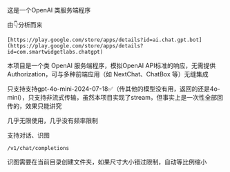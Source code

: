 这是一个OpenAI 类服务端程序

由👇分析而来

	[https://play.google.com/store/apps/details?id=ai.chat.gpt.bot](https://play.google.com/store/apps/details?id=com.smartwidgetlabs.chatgpt)


本项目是一个类 OpenAI 服务端程序，模拟OpenAI API标准的响应，无需提供Authorization，可与多种前端应用（如 NextChat、ChatBox 等）无缝集成


只支持支持gpt-4o-mini-2024-07-18✅（传其他的模型没有用，返回的还是4o-mini），只支持非流式传输，虽然本项目实现了stream，但事实上是一次性全部回传的，效果只能讲究

几乎无限使用，几乎没有频率限制

支持对话、识图

	/v1/chat/completions

识图需要在当前目录创建文件夹，如果尺寸大小错过限制，自动等比例缩小
